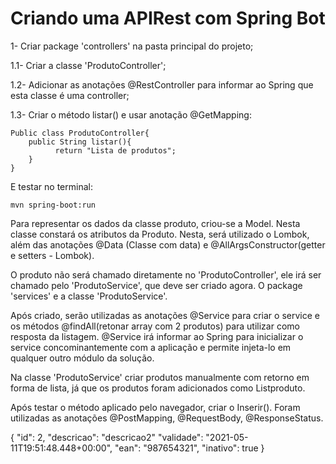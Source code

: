 # Criando uma APIRest com Spring Bot

<p>1- Criar package 'controllers' na pasta principal do projeto;</p>
<p>1.1- Criar a classe 'ProdutoController';</p>
<p>1.2- Adicionar as anotações @RestController para informar ao Spring que esta classe é uma controller;</p>
<p>1.3- Criar o método listar() e usar anotação @GetMapping:</p>

``` 
Public class ProdutoController{
    public String listar(){
          return "Lista de produtos";
    }
}
````

<p>E testar no terminal:</p>

``` 
mvn spring-boot:run 
```

<p>Para representar os dados da classe produto, criou-se a Model. Nesta classe constará os atributos da Produto. Nesta, será utilizado o Lombok, além das anotações @Data (Classe com data) e @AllArgsConstructor(getter e setters - Lombok).</p>

<p>O produto não será chamado diretamente no 'ProdutoController', ele irá ser chamado pelo 'ProdutoService', que deve ser criado agora. O package 'services' e a classe 'ProdutoService'.</p>

<p>Após criado, serão utilizadas as anotações @Service para criar o service e os métodos @findAll(retonar array com 2 produtos) para utilizar como resposta da listagem. @Service irá informar ao Spring para inicializar o service concominantemente com a aplicação e permite injeta-lo em qualquer outro módulo da solução.</p>

<p> Na classe 'ProdutoService' criar produtos manualmente com retorno em forma de lista, já que os produtos foram adicionados como Listproduto.</p>

<p>Após testar o método aplicado pelo navegador, criar o Inserir(). Foram utilizadas as anotações @PostMapping, @RequestBody, @ResponseStatus.</p>












{
    "id": 2,
    "descricao": "descricao2"
    "validade": "2021-05-11T19:51:48.448+00:00",
    "ean": "987654321",
    "inativo": true
}





